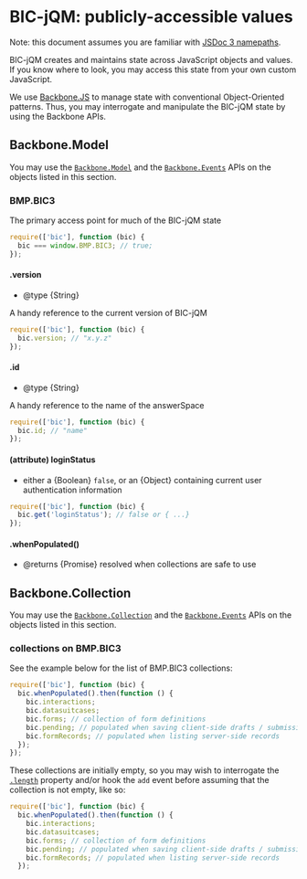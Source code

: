 # BIC-jQM: publicly-accessible values

Note: this document assumes you are familiar with [JSDoc 3 namepaths](https://github.com/blinkmobile/docs/wiki/Code-Style:-JSDoc-3).

BIC-jQM creates and maintains state across JavaScript objects and values. If you
know where to look, you may access this state from your own custom JavaScript.

We use [Backbone.JS](http://backbonejs.org/) to manage state with conventional
Object-Oriented patterns. Thus, you may interrogate and manipulate the BIC-jQM
state by using the Backbone APIs.

## Backbone.Model

You may use the [`Backbone.Model`](http://backbonejs.org/#Model) and the
[`Backbone.Events`](http://backbonejs.org/#Events) APIs on the objects listed in
this section.

### BMP.BIC3

The primary access point for much of the BIC-jQM state

```javascript
require(['bic'], function (bic) {
  bic === window.BMP.BIC3; // true;
});
```

#### .version

- @type {String}

A handy reference to the current version of BIC-jQM

```javascript
require(['bic'], function (bic) {
  bic.version; // "x.y.z"
});
```

#### .id

- @type {String}

A handy reference to the name of the answerSpace

```javascript
require(['bic'], function (bic) {
  bic.id; // "name"
});
```

#### (attribute) loginStatus

- either a {Boolean} `false`, or an {Object} containing current user
  authentication information

```javascript
require(['bic'], function (bic) {
  bic.get('loginStatus'); // false or { ...}
});
```

#### .whenPopulated()

- @returns {Promise} resolved when collections are safe to use


## Backbone.Collection

You may use the [`Backbone.Collection`](http://backbonejs.org/#Collection) and
the [`Backbone.Events`](http://backbonejs.org/#Events) APIs on the objects
listed in this section.

### collections on BMP.BIC3

See the example below for the list of BMP.BIC3 collections:

```javascript
require(['bic'], function (bic) {
  bic.whenPopulated().then(function () {
    bic.interactions;
    bic.datasuitcases;
    bic.forms; // collection of form definitions
    bic.pending; // populated when saving client-side drafts / submissions
    bic.formRecords; // populated when listing server-side records
  });
});
```

These collections are initially empty, so you may wish to interrogate the
[`.length`](http://backbonejs.org/#Collection-length) property and/or hook the
`add` event before assuming that the collection is not empty, like so:

```javascript
require(['bic'], function (bic) {
  bic.whenPopulated().then(function () {
    bic.interactions;
    bic.datasuitcases;
    bic.forms; // collection of form definitions
    bic.pending; // populated when saving client-side drafts / submissions
    bic.formRecords; // populated when listing server-side records
  });
```
